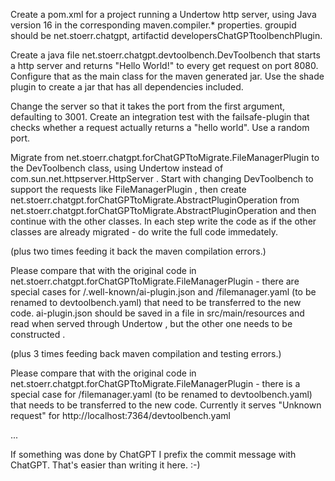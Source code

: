 Create a pom.xml for a project running a Undertow http server, using Java version 16 in the corresponding
maven.compiler.* properties.
groupid should be net.stoerr.chatgpt, artifactid developersChatGPTtoolbenchPlugin.

Create a java file net.stoerr.chatgpt.devtoolbench.DevToolbench that starts a http server and returns "Hello World!" to
every get request on port 8080.
Configure that as the main class for the maven generated jar.
Use the shade plugin to create a jar that has all dependencies included.

Change the server so that it takes the port from the first argument, defaulting to 3001.
Create an integration test with the failsafe-plugin that checks whether a request actually returns a "hello world". Use
a random port.

Migrate from net.stoerr.chatgpt.forChatGPTtoMigrate.FileManagerPlugin to the DevToolbench class, using Undertow instead
of com.sun.net.httpserver.HttpServer . Start with changing DevToolbench to support the requests like FileManagerPlugin ,
then create net.stoerr.chatgpt.forChatGPTtoMigrate.AbstractPluginOperation from
net.stoerr.chatgpt.forChatGPTtoMigrate.AbstractPluginOperation and then continue with the other classes. In each step
write the code as if the other classes are already migrated - do write the full code immedately.

(plus two times feeding it back the maven compilation errors.)

Please compare that with the original code in net.stoerr.chatgpt.forChatGPTtoMigrate.FileManagerPlugin - there are
special cases for /.well-known/ai-plugin.json and /filemanager.yaml (to be renamed to devtoolbench.yaml) that need to be
transferred to the new code. ai-plugin.json should be saved in a file in src/main/resources and read when served through
Undertow , but the other one needs to be constructed .

(plus 3 times feeding back maven compilation and testing errors.)

Please compare that with the original code in net.stoerr.chatgpt.forChatGPTtoMigrate.FileManagerPlugin - there is a
special case for /filemanager.yaml (to be renamed to devtoolbench.yaml) that needs to be
transferred to the new code. Currently it serves "Unknown request" for http://localhost:7364/devtoolbench.yaml

...

If something was done by ChatGPT I prefix the commit message with ChatGPT. That's easier than writing it here. :-)
